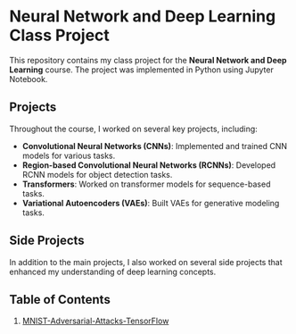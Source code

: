 # Neural Network and Deep Learning Class Project

This repository contains my class project for the **Neural Network and Deep Learning** course. The project was implemented in Python using Jupyter Notebook.

## Projects

Throughout the course, I worked on several key projects, including:

- **Convolutional Neural Networks (CNNs)**: Implemented and trained CNN models for various tasks.
- **Region-based Convolutional Neural Networks (RCNNs)**: Developed RCNN models for object detection tasks.
- **Transformers**: Worked on transformer models for sequence-based tasks.
- **Variational Autoencoders (VAEs)**: Built VAEs for generative modeling tasks.

## Side Projects

In addition to the main projects, I also worked on several side projects that enhanced my understanding of deep learning concepts.

## Table of Contents
1. [MNIST-Adversarial-Attacks-TensorFlow](FGSM)
